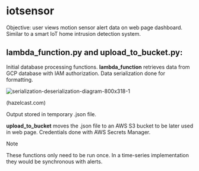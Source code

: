 # iotsensor
Objective: user views motion sensor alert data on web page dashboard. Similar to a smart IoT home intrusion detection system. 
<!-- Insert Image of Dashboard -->

## lambda_function.py and upload_to_bucket.py: 
Initial database processing functions.
**lambda_function** retrieves data from GCP database with IAM authorization. Data serialization done for formatting.
  
![serialization-deserialization-diagram-800x318-1](https://github.com/smalo0/iotsensor/assets/128261499/1fb9b884-4f2f-4a6e-897e-537b7f50ecbb)

(hazelcast.com)

Output stored in temporary .json file.

 **upload_to_bucket** moves the .json file to an AWS S3 bucket to be later used in web page. Credentials done with AWS Secrets Manager.
 
> [!NOTE]
> These functions only need to be run once. In a time-series implementation they would be synchronous with alerts.  
